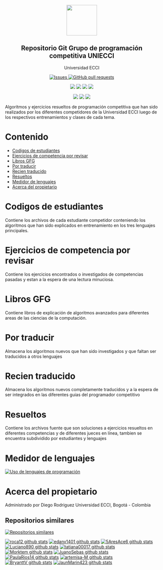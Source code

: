 


<p align="center">
 <img width="100px" src="https://res.cloudinary.com/anuraghazra/image/upload/v1594908242/logo_ccswme.svg" align="center"  />
 <h2 align="center">Repositorio Git Grupo de programación competitiva UNIECCI</h2>
 <p align="center">Universidad ECCI</p>
</p>
  <p align="center">
    <a href="https://github.com/roca12/gpccodes/issues">
      <img alt="Issues" src="https://img.shields.io/github/issues/roca12/gpccodes?color=0088ff" />
    </a>
    <a href="https://github.com/roca12/gpccodes/pulls">
      <img alt="GitHub pull requests" src="https://img.shields.io/github/issues-pr/roca12/gpccodes?color=0088ff" />
    </a>
    <br />
  </p>
   <p align="center">
      <img  src="https://img.shields.io/github/languages/count/roca12/gpccodes?label=Lenguajes&color=yellow" />
      <img  src="https://img.shields.io/github/repo-size/roca12/gpccodes?color=important" />
      <img  src="https://img.shields.io/github/last-commit/roca12/gpccodes">
      <img  src="https://img.shields.io/github/contributors/roca12/gpccodes?color=blueviolet" />
    <br />
  </p>
  <p align="center">
      <img  src="https://img.shields.io/badge/Python-3.X-informational?style=flat&logo=python&logoColor=white&color=green" />
      <img  src="https://img.shields.io/badge/C++-14-informational?style=flat&logo=c&logoColor=white&color=red" />
      <img  src="https://img.shields.io/badge/Java-1.8-informational?style=flat&logo=java&logoColor=white&color=blue" />
    <br />
  </p>
</p>

Algoritmos y ejercicios resueltos de programación competitiva que han sido realizados por los diferentes competidores de la Universidad ECCI luego de los respectivos entrenamientos y clases de cada tema.


# Contenido
- [Codigos de estudiantes](#codigos-de-estudiantes)
- [Ejercicios de competencia por revisar](#ejercicios-de-competencia-por-revisar)
- [Libros GFG](#libros-gfg)
- [Por traducir](#por-traducir)
- [Recien traducido](#recien-traducido)
- [Resueltos](#resueltos)
- [Medidor de lenguajes](#medidor-de-lenguajes)
- [Acerca del propietario](#acerca-del-propietario)

# Codigos de estudiantes

Contiene los archivos de cada estudiante competidor conteniendo los algoritmos que han sido explicados en entrenamiento en los tres lenguajes principales.

# Ejercicios de competencia por revisar

Contiene los ejercicios encontrados o investigados de competencias pasadas y estan a la espera de una lectura minuciosa.

# Libros GFG

Contiene libros de explicación de algoritmos avanzados para diferentes areas de las ciencias de la computación.

# Por traducir

Almacena los algoritmos nuevos que han sido investigados y que faltan ser traducidos a otros lenguajes

# Recien traducido

Almacena los algoritmos nuevos completamente traducidos y a la espera de ser integrados en las diferentes guias del programador competitivo

# Resueltos

Contiene los archivos fuente que son soluciones a ejercicios resueltos en diferentes competencias y de diferentes jueces en línea, tambien se encuentra subdividido por estudiantes y lenguajes

# Medidor de lenguajes
[![Uso de lenguajes de programación](https://github-readme-stats.vercel.app/api/top-langs/?username=roca12)](https://github.com/roca12/gpccodes)

# Acerca del propietario
Administrado por Diego Rodriguez
Universidad ECCI, Bogotá - Colombia

## Repositorios similares
[![Repositorios similares](https://github-readme-stats.vercel.app/api/pin/?username=roca12&repo=gpccodes)](https://github.com/roca12/gpccodes)

[![roca12 github stats](https://github-readme-stats.vercel.app/api?username=roca12&show_icons=true&hide=stars,issues&theme=yeblu)](https://github.com/roca12/ggpccodes)
[![edanv1401 github stats](https://github-readme-stats.vercel.app/api?username=edanv1401&show_icons=true&theme=midnight-purple&hide=stars,issues)](https://github.com/roca12/ggpccodes)
[![5AresAce6 github stats](https://github-readme-stats.vercel.app/api?username=5AresAce6&show_icons=true&theme=dark&hide=stars,issues)](https://github.com/roca12/ggpccodes)
[![Luciano890 github stats](https://github-readme-stats.vercel.app/api?username=Luciano890&show_icons=true&theme=dark&hide=stars,issues)](https://github.com/roca12/ggpccodes)
[![tatiana00017 github stats](https://github-readme-stats.vercel.app/api?username=tatiana00017&show_icons=true&theme=dark&hide=stars,issues)](https://github.com/roca12/ggpccodes)
[![Morktem github stats](https://github-readme-stats.vercel.app/api?username=Morktem&show_icons=true&theme=gotham&hide=stars,issues)](https://github.com/roca12/ggpccodes)
[![JuanoSebas github stats](https://github-readme-stats.vercel.app/api?username=JuanoSebas&show_icons=true&theme=tokyonight&hide=stars,issues)](https://github.com/roca12/ggpccodes)
[![PaulaRios14 github stats](https://github-readme-stats.vercel.app/api?username=PaulaRios14&show_icons=true&theme=dark&hide=stars,issues)](https://github.com/roca12/ggpccodes)
[![artemisa-M github stats](https://github-readme-stats.vercel.app/api?username=artemisa-M&show_icons=true&theme=tokyonight&hide=stars,issues)](https://github.com/roca12/ggpccodes)
[![BryanttV github stats](https://github-readme-stats.vercel.app/api?username=BryanttV&show_icons=true&theme=react&hide=stars,issues)](https://github.com/roca12/ggpccodes)
[![JaunMarin423 github stats](https://github-readme-stats.vercel.app/api?username=JaunMarin423&show_icons=true&theme=maroongold&hide=stars,issues)](https://github.com/roca12/ggpccodes)

